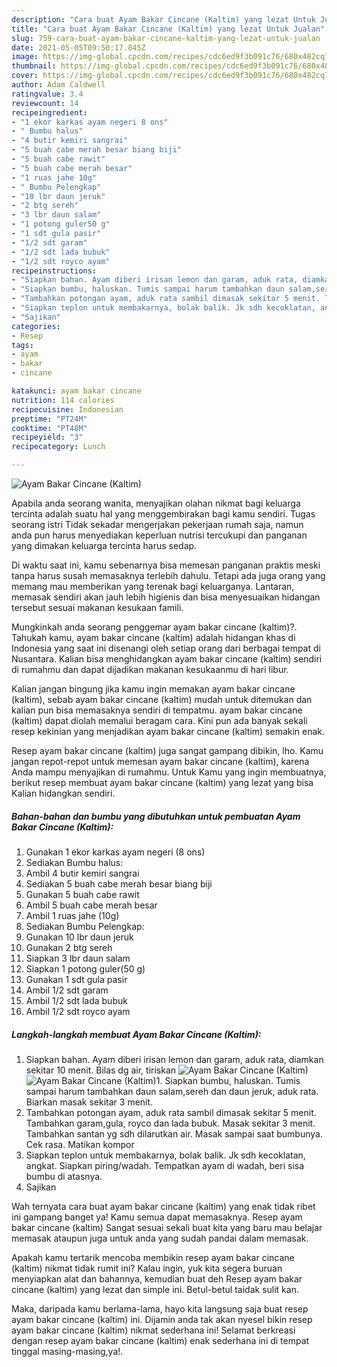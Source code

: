 ```yaml
---
description: "Cara buat Ayam Bakar Cincane (Kaltim) yang lezat Untuk Jualan"
title: "Cara buat Ayam Bakar Cincane (Kaltim) yang lezat Untuk Jualan"
slug: 759-cara-buat-ayam-bakar-cincane-kaltim-yang-lezat-untuk-jualan
date: 2021-05-05T09:50:17.845Z
image: https://img-global.cpcdn.com/recipes/cdc6ed9f3b091c76/680x482cq70/ayam-bakar-cincane-kaltim-foto-resep-utama.jpg
thumbnail: https://img-global.cpcdn.com/recipes/cdc6ed9f3b091c76/680x482cq70/ayam-bakar-cincane-kaltim-foto-resep-utama.jpg
cover: https://img-global.cpcdn.com/recipes/cdc6ed9f3b091c76/680x482cq70/ayam-bakar-cincane-kaltim-foto-resep-utama.jpg
author: Adam Caldwell
ratingvalue: 3.4
reviewcount: 14
recipeingredient:
- "1 ekor karkas ayam negeri 8 ons"
- " Bumbu halus"
- "4 butir kemiri sangrai"
- "5 buah cabe merah besar biang biji"
- "5 buah cabe rawit"
- "5 buah cabe merah besar"
- "1 ruas jahe 10g"
- " Bumbu Pelengkap"
- "10 lbr daun jeruk"
- "2 btg sereh"
- "3 lbr daun salam"
- "1 potong guler50 g"
- "1 sdt gula pasir"
- "1/2 sdt garam"
- "1/2 sdt lada bubuk"
- "1/2 sdt royco ayam"
recipeinstructions:
- "Siapkan bahan. Ayam diberi irisan lemon dan garam, aduk rata, diamkan sekitar 10 menit. Bilas dg air, tiriskan"
- "Siapkan bumbu, haluskan. Tumis sampai harum tambahkan daun salam,sereh dan daun jeruk, aduk rata. Biarkan masak sekitar 3 menit."
- "Tambahkan potongan ayam, aduk rata sambil dimasak sekitar 5 menit. Tambahkan garam,gula, royco dan lada bubuk. Masak sekitar 3 menit. Tambahkan santan yg sdh dilarutkan air. Masak sampai saat bumbunya. Cek rasa. Matikan kompor"
- "Siapkan teplon untuk membakarnya, bolak balik. Jk sdh kecoklatan, angkat. Siapkan piring/wadah. Tempatkan ayam di wadah, beri sisa bumbu di atasnya."
- "Sajikan"
categories:
- Resep
tags:
- ayam
- bakar
- cincane

katakunci: ayam bakar cincane 
nutrition: 114 calories
recipecuisine: Indonesian
preptime: "PT24M"
cooktime: "PT48M"
recipeyield: "3"
recipecategory: Lunch

---
```



![Ayam Bakar Cincane (Kaltim)](https://img-global.cpcdn.com/recipes/cdc6ed9f3b091c76/680x482cq70/ayam-bakar-cincane-kaltim-foto-resep-utama.jpg)

Apabila anda seorang wanita, menyajikan olahan nikmat bagi keluarga tercinta adalah suatu hal yang menggembirakan bagi kamu sendiri. Tugas seorang istri Tidak sekadar mengerjakan pekerjaan rumah saja, namun anda pun harus menyediakan keperluan nutrisi tercukupi dan panganan yang dimakan keluarga tercinta harus sedap.

Di waktu  saat ini, kamu sebenarnya bisa memesan panganan praktis meski tanpa harus susah memasaknya terlebih dahulu. Tetapi ada juga orang yang memang mau memberikan yang terenak bagi keluarganya. Lantaran, memasak sendiri akan jauh lebih higienis dan bisa menyesuaikan hidangan tersebut sesuai makanan kesukaan famili. 



Mungkinkah anda seorang penggemar ayam bakar cincane (kaltim)?. Tahukah kamu, ayam bakar cincane (kaltim) adalah hidangan khas di Indonesia yang saat ini disenangi oleh setiap orang dari berbagai tempat di Nusantara. Kalian bisa menghidangkan ayam bakar cincane (kaltim) sendiri di rumahmu dan dapat dijadikan makanan kesukaanmu di hari libur.

Kalian jangan bingung jika kamu ingin memakan ayam bakar cincane (kaltim), sebab ayam bakar cincane (kaltim) mudah untuk ditemukan dan kalian pun bisa memasaknya sendiri di tempatmu. ayam bakar cincane (kaltim) dapat diolah memalui beragam cara. Kini pun ada banyak sekali resep kekinian yang menjadikan ayam bakar cincane (kaltim) semakin enak.

Resep ayam bakar cincane (kaltim) juga sangat gampang dibikin, lho. Kamu jangan repot-repot untuk memesan ayam bakar cincane (kaltim), karena Anda mampu menyajikan di rumahmu. Untuk Kamu yang ingin membuatnya, berikut resep membuat ayam bakar cincane (kaltim) yang lezat yang bisa Kalian hidangkan sendiri.

<!--inarticleads1-->

##### Bahan-bahan dan bumbu yang dibutuhkan untuk pembuatan Ayam Bakar Cincane (Kaltim):

1. Gunakan 1 ekor karkas ayam negeri (8 ons)
1. Sediakan  Bumbu halus:
1. Ambil 4 butir kemiri sangrai
1. Sediakan 5 buah cabe merah besar biang biji
1. Gunakan 5 buah cabe rawit
1. Ambil 5 buah cabe merah besar
1. Ambil 1 ruas jahe (10g)
1. Sediakan  Bumbu Pelengkap:
1. Gunakan 10 lbr daun jeruk
1. Gunakan 2 btg sereh
1. Siapkan 3 lbr daun salam
1. Siapkan 1 potong guler(50 g)
1. Gunakan 1 sdt gula pasir
1. Ambil 1/2 sdt garam
1. Ambil 1/2 sdt lada bubuk
1. Ambil 1/2 sdt royco ayam




<!--inarticleads2-->

##### Langkah-langkah membuat Ayam Bakar Cincane (Kaltim):

1. Siapkan bahan. Ayam diberi irisan lemon dan garam, aduk rata, diamkan sekitar 10 menit. Bilas dg air, tiriskan
<img src="https://img-global.cpcdn.com/steps/13f73993e2204038/160x128cq70/ayam-bakar-cincane-kaltim-langkah-memasak-1-foto.jpg" alt="Ayam Bakar Cincane (Kaltim)"><img src="https://img-global.cpcdn.com/steps/3e2094451b21fbb9/160x128cq70/ayam-bakar-cincane-kaltim-langkah-memasak-1-foto.jpg" alt="Ayam Bakar Cincane (Kaltim)">1. Siapkan bumbu, haluskan. Tumis sampai harum tambahkan daun salam,sereh dan daun jeruk, aduk rata. Biarkan masak sekitar 3 menit.
1. Tambahkan potongan ayam, aduk rata sambil dimasak sekitar 5 menit. Tambahkan garam,gula, royco dan lada bubuk. Masak sekitar 3 menit. Tambahkan santan yg sdh dilarutkan air. Masak sampai saat bumbunya. Cek rasa. Matikan kompor
1. Siapkan teplon untuk membakarnya, bolak balik. Jk sdh kecoklatan, angkat. Siapkan piring/wadah. Tempatkan ayam di wadah, beri sisa bumbu di atasnya.
1. Sajikan




Wah ternyata cara buat ayam bakar cincane (kaltim) yang enak tidak ribet ini gampang banget ya! Kamu semua dapat memasaknya. Resep ayam bakar cincane (kaltim) Sangat sesuai sekali buat kita yang baru mau belajar memasak ataupun juga untuk anda yang sudah pandai dalam memasak.

Apakah kamu tertarik mencoba membikin resep ayam bakar cincane (kaltim) nikmat tidak rumit ini? Kalau ingin, yuk kita segera buruan menyiapkan alat dan bahannya, kemudian buat deh Resep ayam bakar cincane (kaltim) yang lezat dan simple ini. Betul-betul taidak sulit kan. 

Maka, daripada kamu berlama-lama, hayo kita langsung saja buat resep ayam bakar cincane (kaltim) ini. Dijamin anda tak akan nyesel bikin resep ayam bakar cincane (kaltim) nikmat sederhana ini! Selamat berkreasi dengan resep ayam bakar cincane (kaltim) enak sederhana ini di tempat tinggal masing-masing,ya!.

